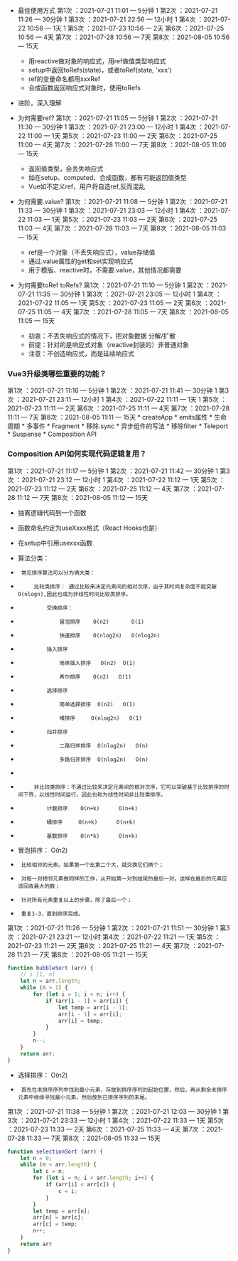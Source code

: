* 最佳使用方式
第1次 ：2021-07-21 11:01 — 5分钟  1
第2次 ：2021-07-21 11:26 — 30分钟  1
第3次 ：2021-07-21 22:56 — 12小时  1
第4次 ：2021-07-22 10:56 — 1天  1
第5次 ：2021-07-23 10:56 — 2天
第6次 ：2021-07-25 10:56 — 4天
第7次 ：2021-07-28 10:56 — 7天
第8次 ：2021-08-05 10:56 — 15天

    * 用reactive做对象的响应式，用ref做值类型响应式
    * setup中返回toRefs(state)，或者toRef(state, 'xxx')
    * ref的变量命名都用xxxRef
    * 合成函数返回响应式对象时，使用toRefs

* 进阶，深入理解  
* 为何需要ref?
第1次 ：2021-07-21 11:05 — 5分钟  1
第2次 ：2021-07-21 11:30 — 30分钟  1
第3次 ：2021-07-21 23:00 — 12小时  1
第4次 ：2021-07-22 11:00 — 1天
第5次 ：2021-07-23 11:00 — 2天
第6次 ：2021-07-25 11:00 — 4天
第7次 ：2021-07-28 11:00 — 7天
第8次 ：2021-08-05 11:00 — 15天

    * 返回值类型，会丢失响应式
    * 如在setup、computed、合成函数，都有可能返回值类型
    * Vue如不定义ref，用户将自造ref,反而混乱

* 为何需要.value?
第1次 ：2021-07-21 11:08 — 5分钟  1
第2次 ：2021-07-21 11:33 — 30分钟  1
第3次 ：2021-07-21 23:03 — 12小时  1
第4次 ：2021-07-22 11:03 — 1天
第5次 ：2021-07-23 11:03 — 2天
第6次 ：2021-07-25 11:03 — 4天
第7次 ：2021-07-28 11:03 — 7天
第8次 ：2021-08-05 11:03 — 15天

    * ref是一个对象（不丢失响应式），value存储值
    * 通过.value属性的get和set实现响应式
    * 用于模版、reactive时，不需要.value，其他情况都需要

* 为何需要toRef toRefs?
第1次 ：2021-07-21 11:10 — 5分钟  1
第2次 ：2021-07-21 11:35 — 30分钟  1
第3次 ：2021-07-21 23:05 — 12小时  1
第4次 ：2021-07-22 11:05 — 1天
第5次 ：2021-07-23 11:05 — 2天
第6次 ：2021-07-25 11:05 — 4天
第7次 ：2021-07-28 11:05 — 7天
第8次 ：2021-08-05 11:05 — 15天

    * 初衷：不丢失响应式的情况下，把对象数据 分解/扩散
    * 前提：针对的是响应式对象（reactive封装的）非普通对象
    * 注意：不创造响应式，而是延续响应式

### Vue3升级类哪些重要的功能？
第1次 ：2021-07-21 11:16 — 5分钟  1
第2次 ：2021-07-21 11:41 — 30分钟  1
第3次 ：2021-07-21 23:11 — 12小时  1
第4次 ：2021-07-22 11:11 — 1天  1
第5次 ：2021-07-23 11:11 — 2天
第6次 ：2021-07-25 11:11 — 4天
第7次 ：2021-07-28 11:11 — 7天
第8次 ：2021-08-05 11:11 — 15天
    * createApp
    * emits属性
    * 生命周期
    * 多事件
    * Fragment
    * 移除.sync
    * 异步组件的写法
    * 移除filter
    * Teleport
    * Suspense
    * Composition API

### Composition API如何实现代码逻辑复用？
第1次 ：2021-07-21 11:17 — 5分钟  1
第2次 ：2021-07-21 11:42 — 30分钟   1
第3次 ：2021-07-21 23:12 — 12小时  1
第4次 ：2021-07-22 11:12 — 1天
第5次 ：2021-07-23 11:12 — 2天
第6次 ：2021-07-25 11:12 — 4天
第7次 ：2021-07-28 11:12 — 7天
第8次 ：2021-08-05 11:12 — 15天

* 抽离逻辑代码到一个函数
* 函数命名约定为useXxxx格式（React Hooks也是）
* 在setup中引用usexxx函数


 * 算法分类：
 *      常见排序算法可以分为俩大类：
 *          比较类排序： 通过比较来决定元素间的相对次序，由于其时间复杂度不能突破O(nlogn),因此也成为非线性时间比较类排序。
 *              交换排序：
 *                  冒泡排序    O(n2)       O(1)
 *                  快速排序    O(nlog2n)   O(nlog2n)
 *              插入排序
 *                  简单插入排序   O(n2)  O(1)
 *                  希尔排序    O(n2)   O(1)
 *              选择排序
 *                  简单选择排序  O(n2)   O(1)
 *                  堆排序     O(nlog2n)   O(1)
 *              归并排序
 *                  二路归并排序  O(nlog2n)   O(n)
 *                  多路归并排序  O(nlog2n)   O(n)
 *
 *          非比较类排序：不通过比较来决定元素间的相对次序，它可以突破基于比较排序的时间下界，以线性时间运行，因此也称为线性时间非比较类排序。
 *              计数排序    O(n+k)      O(n+k)
 *              桶排序     O(n+k)      O(n+k)
 *              基数排序    O(n*k)      O(n+k)
 


 *  冒泡排序：   O(n2)
 *      比较相邻的元素。如果第一个比第二个大，就交换它们俩个；
 *      对每一对相邻元素做同样的工作，从开始第一对到结尾的最后一对，这样在最后的元素应该回收最大的数；
 *      针对所有元素重复以上的步骤，除了最后一个；
 *      重复1-3，直到排序完成。
第1次 ：2021-07-21 11:26 — 5分钟  1
第2次 ：2021-07-21 11:51 — 30分钟  1
第3次 ：2021-07-21 23:21 — 12小时
第4次 ：2021-07-22 11:21 — 1天
第5次 ：2021-07-23 11:21 — 2天
第6次 ：2021-07-25 11:21 — 4天
第7次 ：2021-07-28 11:21 — 7天
第8次 ：2021-08-05 11:21 — 15天
```JavaScript
function bubbleSort (arr) {
    // i [1, n]
    let n = arr.length;
    while (n > 1) {
        for (let i = 1; i < n; i++) {
            if (arr[i - 1] > arr[i]) {
                let temp = arr[i - 1];
                arr[i - 1] = arr[i];
                arr[i] = temp;
            }
        }
        n--;
    }
    return arr;
}
```

 * 选择排序：    O(n2)
 *      首先在未排序序列中找到最小元素，存放到排序序列的起始位置，然后，再从剩余未排序元素中继续寻找最小元素，然后放到已排序序列的末尾。

第1次 ：2021-07-21 11:38 — 5分钟  1
第2次 ：2021-07-21 12:03 — 30分钟  1
第3次 ：2021-07-21 23:33 — 12小时   1
第4次 ：2021-07-22 11:33 — 1天
第5次 ：2021-07-23 11:33 — 2天
第6次 ：2021-07-25 11:33 — 4天
第7次 ：2021-07-28 11:33 — 7天
第8次 ：2021-08-05 11:33 — 15天

```JavaScript
function selectionSort (arr) {
    let n = 0;
    while (n < arr.length) {
        let c = n;
        for (let i = n; i < arr.length; i++) {
            if (arr[i] < arr[c]) {
                c = i;
            }
        }
        let temp = arr[n];
        arr[n] = arr[c];
        arr[c] = temp;
        n++;
    }
    return arr
}
```